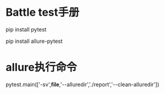 # Battle test手册
pip install pytest

pip install allure-pytest

# allure执行命令
pytest.main(['-sv',__file__,'--alluredir','./report','--clean-alluredir'])